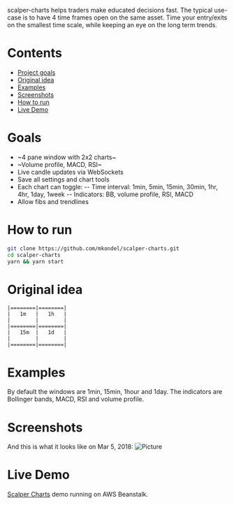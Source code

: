 scalper-charts helps traders make educated decisions fast. The typical use-case is to have 4 time frames open on the same asset. Time your entry/exits on the smallest time scale, while keeping an eye on the long term trends.

# Contents
* [Project goals](#goals)
* [Original idea](#idea)
* [Examples](#examples)
* [Screenshots](#pics)
* [How to run](#how)
* [Live Demo](#demo)

# <a name="goals"></a>Goals
- ~4 pane window with 2x2 charts~
- ~Volume profile, MACD, RSI~
- Live candle updates via WebSockets
- Save all settings and chart tools
- Each chart can toggle:
 -- Time interval: 1min, 5min, 15min, 30min, 1hr, 4hr, 1day, 1week
 -- Indicators: BB, volume profile, RSI, MACD
- Allow fibs and trendlines

# <a name="how"></a>How to run
```bash
git clone https://github.com/mkondel/scalper-charts.git
cd scalper-charts
yarn && yarn start
```

# <a name="idea"></a>Original idea

```
|========|========|
|   1m   |   1h   |
|        |        |
|========|========|
|   15m  |   1d   |
|        |        |
|========|========|
```

# <a name="examples"></a>Examples
By default the windows are 1min, 15min, 1hour and 1day. The indicators are Bollinger bands, MACD, RSI and volume profile.

# <a name="pics"></a>Screenshots
And this is what it looks like on Mar 5, 2018:
![Picture](https://user-images.githubusercontent.com/3288757/37013145-67d9b83a-20c6-11e8-94d0-2dba51cb5856.png)

# <a name="demo"></a>Live Demo
[Scalper Charts](http://scalper-charts.us-east-1.elasticbeanstalk.com/ "Scalper Helper") demo running on AWS Beanstalk.